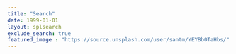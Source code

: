 ```yaml
---
title: "Search"
date: 1999-01-01
layout: splsearch
exclude_search: true
featured_image : "https://source.unsplash.com/user/santm/YEYBb0TaHbs/"
---
```


